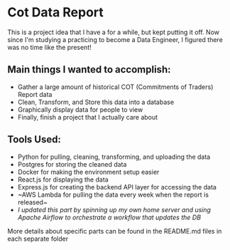 # Cot Data Report

This is a project idea that I have a for a while, but kept putting it off. Now since I'm studying a practicing to become a Data Engineer, I figured there was no time like the present!

## Main things I wanted to accomplish:
- Gather a large amount of historical COT (Commitments of Traders) Report data
- Clean, Transform, and Store this data into a database
- Graphically display data for people to view
- Finally, finish a project that I actually care about

## Tools Used:
- Python for pulling, cleaning, transforming, and uploading the data
- Postgres for storing the cleaned data
- Docker for making the environment setup easier
- React.js for displaying the data
- Express.js for creating the backend API layer for accessing the data
- ~AWS Lambda for pulling the data every week when the report is released~
- _I updated this part by spinning up my own home server and using Apache Airflow to orchestrate a workflow that updates the DB_

More details about specific parts can be found in the README.md files in each separate folder
